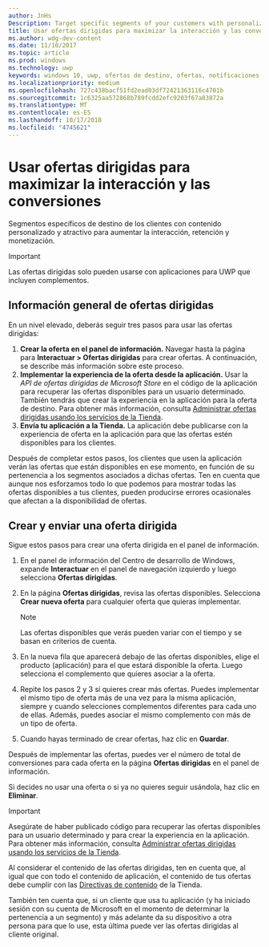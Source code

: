 ```yaml
---
author: JnHs
Description: Target specific segments of your customers with personalized content to increase engagement, retention, and monetization.
title: Usar ofertas dirigidas para maximizar la interacción y las conversiones
ms.author: wdg-dev-content
ms.date: 11/10/2017
ms.topic: article
ms.prod: windows
ms.technology: uwp
keywords: windows 10, uwp, ofertas de destino, ofertas, notificaciones
ms.localizationpriority: medium
ms.openlocfilehash: 727c438bacf51fd2ead03df72421363116c4701b
ms.sourcegitcommit: 1c6325aa572868b789fcdd2efc9203f67a83872a
ms.translationtype: MT
ms.contentlocale: es-ES
ms.lasthandoff: 10/17/2018
ms.locfileid: "4745621"
---
```

# <a name="use-targeted-offers-to-maximize-engagement-and-conversions"></a>Usar ofertas dirigidas para maximizar la interacción y las conversiones

Segmentos específicos de destino de los clientes con contenido personalizado y atractivo para aumentar la interacción, retención y monetización.

> [!IMPORTANT]
> Las ofertas dirigidas solo pueden usarse con aplicaciones para UWP que incluyen complementos.

## <a name="targeted-offer-overview"></a>Información general de ofertas dirigidas

En un nivel elevado, deberás seguir tres pasos para usar las ofertas dirigidas:

1. **Crear la oferta en el panel de información.** Navegar hasta la página para **Interactuar > Ofertas dirigidas** para crear ofertas. A continuación, se describe más información sobre este proceso.
2. **Implementar la experiencia de la oferta desde la aplicación.** Usar la *API de ofertas dirigidas de Microsoft Store* en el código de la aplicación para recuperar las ofertas disponibles para un usuario determinado. También tendrás que crear la experiencia en la aplicación para la oferta de destino. Para obtener más información, consulta [Administrar ofertas dirigidas usando los servicios de la Tienda](../monetize/manage-targeted-offers-using-windows-store-services.md).
3. **Envía tu aplicación a la Tienda.** La aplicación debe publicarse con la experiencia de oferta en la aplicación para que las ofertas estén disponibles para los clientes.

Después de completar estos pasos, los clientes que usen la aplicación verán las ofertas que están disponibles en ese momento, en función de su pertenencia a los segmentos asociados a dichas ofertas. Ten en cuenta que aunque nos esforzamos todo lo que podemos para mostrar todas las ofertas disponibles a tus clientes, pueden producirse errores ocasionales que afectan a la disponibilidad de ofertas.


## <a name="to-create-and-send-a-targeted-offer"></a>Crear y enviar una oferta dirigida

Sigue estos pasos para crear una oferta dirigida en el panel de información.

1.  En el panel de información del Centro de desarrollo de Windows, expande **Interactuar** en el panel de navegación izquierdo y luego selecciona **Ofertas dirigidas**.
2.  En la página **Ofertas dirigidas**, revisa las ofertas disponibles. Selecciona **Crear nueva oferta** para cualquier oferta que quieras implementar.

    > [!NOTE]
    > Las ofertas disponibles que verás pueden variar con el tiempo y se basan en criterios de cuenta.

3.  En la nueva fila que aparecerá debajo de las ofertas disponibles, elige el producto (aplicación) para el que estará disponible la oferta. Luego selecciona el complemento que quieres asociar a la oferta.
4.  Repite los pasos 2 y 3 si quieres crear más ofertas. Puedes implementar el mismo tipo de oferta más de una vez para la misma aplicación, siempre y cuando selecciones complementos diferentes para cada uno de ellas. Además, puedes asociar el mismo complemento con más de un tipo de oferta.
5.  Cuando hayas terminado de crear ofertas, haz clic en **Guardar**.

Después de implementar las ofertas, puedes ver el número de total de conversiones para cada oferta en la página **Ofertas dirigidas** en el panel de información.

Si decides no usar una oferta o si ya no quieres seguir usándola, haz clic en **Eliminar**.

> [!IMPORTANT]
> Asegúrate de haber publicado código para recuperar las ofertas disponibles para un usuario determinado y para crear la experiencia en la aplicación. Para obtener más información, consulta [Administrar ofertas dirigidas usando los servicios de la Tienda](../monetize/manage-targeted-offers-using-windows-store-services.md).
>
> Al considerar el contenido de las ofertas dirigidas, ten en cuenta que, al igual que con todo el contenido de aplicación, el contenido de tus ofertas debe cumplir con las [Directivas de contenido](https://docs.microsoft.com/en-us/legal/windows/agreements/store-policies) de la Tienda.
>
> También ten cuenta que, si un cliente que usa tu aplicación (y ha iniciado sesión con su cuenta de Microsoft en el momento de determinar la pertenencia a un segmento) y más adelante da su dispositivo a otra persona para que lo use, esta última puede ver las ofertas dirigidas al cliente original.
